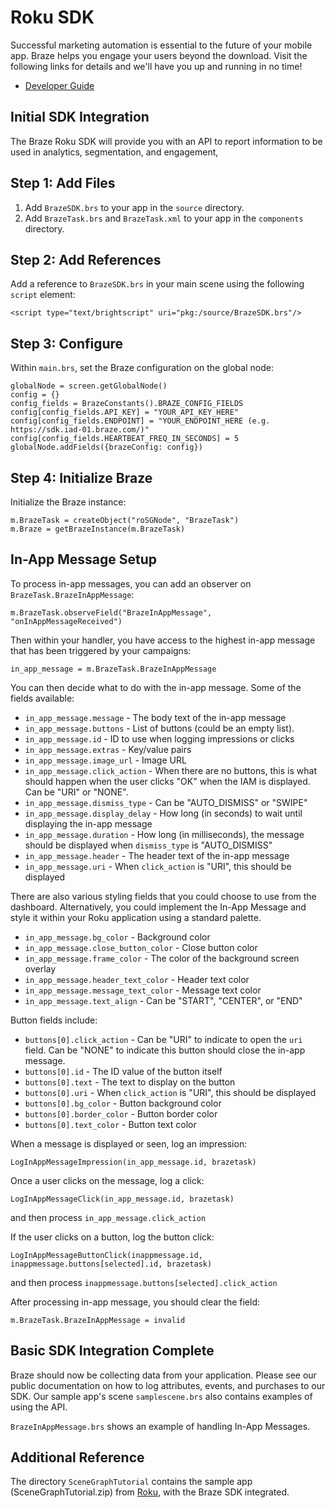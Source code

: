 # Roku SDK

Successful marketing automation is essential to the future of your mobile app. Braze helps you engage your users beyond the download. Visit the following links for details and we'll have you up and running in no time!

- [Developer Guide](https://www.braze.com/docs/developer_guide/home/ "Braze Developer Guide")

## Initial SDK Integration

The Braze Roku SDK will provide you with an API to report information to be used in analytics, segmentation, and engagement,

## Step 1: Add Files

1. Add `BrazeSDK.brs` to your app in the `source` directory.
2. Add `BrazeTask.brs` and `BrazeTask.xml` to your app in the `components` directory.

## Step 2: Add References

Add a reference to `BrazeSDK.brs` in your main scene using the following `script` element:

```
<script type="text/brightscript" uri="pkg:/source/BrazeSDK.brs"/>
```

## Step 3: Configure

Within `main.brs`, set the Braze configuration on the global node:

```
globalNode = screen.getGlobalNode()
config = {}
config_fields = BrazeConstants().BRAZE_CONFIG_FIELDS
config[config_fields.API_KEY] = "YOUR_API_KEY_HERE"
config[config_fields.ENDPOINT] = "YOUR_ENDPOINT_HERE (e.g. https://sdk.iad-01.braze.com/)"
config[config_fields.HEARTBEAT_FREQ_IN_SECONDS] = 5
globalNode.addFields({brazeConfig: config})
```

## Step 4: Initialize Braze

Initialize the Braze instance:

```
m.BrazeTask = createObject("roSGNode", "BrazeTask")
m.Braze = getBrazeInstance(m.BrazeTask)
```

## In-App Message Setup

To process in-app messages, you can add an observer on `BrazeTask.BrazeInAppMessage`:

```
m.BrazeTask.observeField("BrazeInAppMessage", "onInAppMessageReceived")
```

Then within your handler, you have access to the highest in-app message that has been triggered by your campaigns:

```
in_app_message = m.BrazeTask.BrazeInAppMessage
```

You can then decide what to do with the in-app message. Some of the fields available:

- `in_app_message.message` - The body text of the in-app message
- `in_app_message.buttons` - List of buttons (could be an empty list).
- `in_app_message.id` - ID to use when logging impressions or clicks
- `in_app_message.extras` - Key/value pairs
- `in_app_message.image_url` - Image URL
- `in_app_message.click_action` - When there are no buttons, this is what should happen when the user clicks "OK" when the IAM is displayed. Can be "URI" or "NONE".
- `in_app_message.dismiss_type` - Can be "AUTO_DISMISS" or "SWIPE"
- `in_app_message.display_delay` - How long (in seconds) to wait until displaying the in-app message
- `in_app_message.duration` - How long (in milliseconds), the message should be displayed when `dismiss_type` is "AUTO_DISMISS"
- `in_app_message.header` - The header text of the in-app message
- `in_app_message.uri` - When `click_action` is "URI", this should be displayed

There are also various styling fields that you could choose to use from the dashboard.  Alternatively, you could implement the In-App Message and style it within your Roku application using a standard palette.
- `in_app_message.bg_color` - Background color
- `in_app_message.close_button_color` - Close button color
- `in_app_message.frame_color` - The color of the background screen overlay
- `in_app_message.header_text_color` - Header text color
- `in_app_message.message_text_color` - Message text color
- `in_app_message.text_align` - Can be "START", "CENTER", or "END"

Button fields include:
- `buttons[0].click_action` - Can be "URI" to indicate to open the `uri` field.  Can be "NONE" to indicate this button should close the in-app message.
- `buttons[0].id` - The ID value of the button itself
- `buttons[0].text` - The text to display on the button
- `buttons[0].uri` - When `click_action` is "URI", this should be displayed
- `buttons[0].bg_color` - Button background color
- `buttons[0].border_color` - Button border color
- `buttons[0].text_color` - Button text color

When a message is displayed or seen, log an impression:

```
LogInAppMessageImpression(in_app_message.id, brazetask)
```

Once a user clicks on the message, log a click:
```
LogInAppMessageClick(in_app_message.id, brazetask)
```
and then process `in_app_message.click_action`

If the user clicks on a button, log the button click:

```
LogInAppMessageButtonClick(inappmessage.id, inappmessage.buttons[selected].id, brazetask)
```
and then process `inappmessage.buttons[selected].click_action`

After processing in-app message, you should clear the field:

```
m.BrazeTask.BrazeInAppMessage = invalid
```

## Basic SDK Integration Complete

Braze should now be collecting data from your application. Please see our public documentation on how to log attributes, events, and purchases to our SDK. Our sample app's scene `samplescene.brs` also contains examples of using the API.

`BrazeInAppMessage.brs` shows an example of handling In-App Messages.

## Additional Reference

The directory `SceneGraphTutorial` contains the sample app (SceneGraphTutorial.zip) from [Roku](https://sdkdocs.roku.com/display/sdkdoc/SceneGraph+Samples "Roku Tutorial App"), with the Braze SDK integrated.
